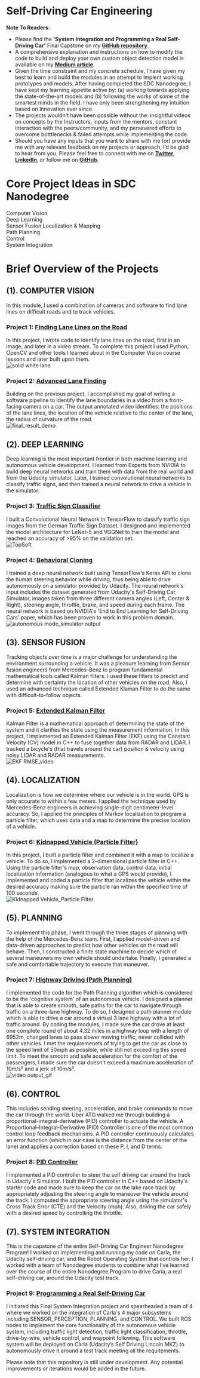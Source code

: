 # Self-Driving Car Engineering  


**Note To Readers**:  
- Please find the **'System Integration and Programming a Real Self-Driving Car'** Final Capstone on my **[GitHub repository](https://github.com/SandeepAswathnarayana/Udacity-SDCND-Programming-a-Real-Self-Driving-Car)**.  
- A comprehensive explanation and instructions on how to modify the code to build and deploy your own custom object detection model is available on my **[Medium article](https://towardsdatascience.com/how-to-build-a-custom-object-detector-classifier-using-tensorflow-object-detection-api-811b7bcd31c4)**.  
- Given the time constraint and my concrete schedule, I have given my best to learn and build the modules in an attempt to implent working prototypes and models. After having completed the SDC Nanodegree, I have kept my learning appetite active by: (a) working towards applying the state-of-the-art models and (b) following the works of some of the smartest minds in the field. I have only been strengthening my intuition based on Innovation ever since.  
- The projects wouldn't have been possible without the: insightful videos on concepts by the Instructors, inputs from the mentors, constant interaction with the peers/community, and my persevered efforts to overcome botttlenecks & failed attempts while implementing the code.  
- Should you have any inputs that you want to share with me (or) provide me with any relevant feedback on my projects or approach, I’d be glad to hear from you. Please feel free to connect with me on **[Twitter](https://twitter.com/ThisIsSandeepA)**, **[LinkedIn](https://www.linkedin.com/in/sandeep-a/)**, or follow me on **[GitHub](https://github.com/SandeepAswathnarayana)**.  


# Core Project Ideas in SDC Nanodegree  
Computer Vision  
Deep Learning  
Sensor Fusion 
Localization & Mapping  
Path Planning  
Control  
System Integration  


# Brief Overview of the Projects  
## (1). COMPUTER VISION  
In this module, I used a combination of cameras and software to find lane lines on difficult roads and to track vehicles.  

### Project 1: [**Finding Lane Lines on the Road**](https://github.com/SandeepAswathnarayana/self-driving-car-engineer-nd/tree/master/CarND-LaneLines-P1)  
In this project, I wrote code to identify lane lines on the road, first in an image, and later in a video stream. To complete this project I used Python, OpenCV and other tools I learned about in the Computer Vision course lessons and later built upon them.  
![solid white lane](https://github.com/SandeepAswathnarayana/self-driving-car-engineer-nd/blob/master/CarND-LaneLines-P1/GIFs/output_solidWhiteRight.gif)  

### Project 2: [**Advanced Lane Finding**](https://github.com/SandeepAswathnarayana/self-driving-car-engineer-nd/tree/master/CarND-Advanced-Lane-Lines)  
Building on the previous project, I accomplished my goal of writing a software pipeline to identify the lane boundaries in a video from a front-facing camera on a car. The output annotated video identifies: the positions of the lane lines, the location of the vehicle relative to the center of the lane, the radius of curvature of the road.  
![final_result_demo](https://github.com/SandeepAswathnarayana/self-driving-car-engineer-nd/blob/master/CarND-Advanced-Lane-Lines/img/final_result_demo.gif)  


## (2). DEEP LEARNING  
Deep learning is the most important frontier in both machine learning and autonomous vehicle development. I learned from Experts from NVIDIA to build deep neural networks and train them with data from the real world and from the Udacity simulator. Later, I trained convolutional neural networks to classify traffic signs, and then trained a neural network to drive a vehicle in the simulator.  

### Project 3: [**Traffic Sign Classifier**](https://github.com/SandeepAswathnarayana/self-driving-car-engineer-nd/tree/master/CarND-Traffic-Sign-Classifier-Project)  
I built a Convolutional Neural Network in TensorFlow to classify traffic sign images from the German Traffic Sign Dataset. I designed and implemented the model architecture for LeNet-5 and VGGNet to train the model and reached an accuracy of >95% on the validation set.  
![TopSoft](https://github.com/SandeepAswathnarayana/self-driving-car-engineer-nd/blob/master/CarND-Traffic-Sign-Classifier-Project/traffic-signs-data/Screenshots/TopSoft.png)  

### Project 4: [**Behavioral Cloning**](https://github.com/SandeepAswathnarayana/self-driving-car-engineer-nd/tree/master/CarND-Behavioral-Cloning-P3)  
I trained a deep neural network built using TensorFlow's Keras API to clone the human steering behavior while driving, thus being able to drive autonomously on a simulator provided by Udacity. The neural network's input includes the dataset generated from Udacity's Self-Driving Car Simulator, images taken from three different camera angles (Left, Center & Right), steering angle, throttle, brake, and speed during each frame. The neural network is based on NVIDIA's 'End to End Learning for Self-Driving Cars' paper, which has been proven to work in this problem domain.  
![autonomous mode_simulator output](https://github.com/SandeepAswathnarayana/self-driving-car-engineer-nd/blob/master/CarND-Behavioral-Cloning-P3/results/autonomous%20mode_simulator%20output.gif)  


## (3). SENSOR FUSION  
Tracking objects over time is a major challenge for understanding the environment surrounding a vehicle. It was a pleasure learning from Sensor fusion engineers from Mercedes-Benz to program fundamental mathematical tools called Kalman filters. I used these filters to predict and determine with certainty the location of other vehicles on the road. Also, I used an advanced technique called Extended Klaman Filter to do the same with difficult-to-follow objects.  

### Project 5: [**Extended Kalman Filter**](https://github.com/SandeepAswathnarayana/self-driving-car-engineer-nd/tree/master/CarND-Extended-Kalman-Filter-Project)  
Kalman Filter is a mathematical approach of determining the state of the system and it clarifies the state using the measurement information. In this project, I implemented an Extended Kalman Filter (EKF) using the Constant Velocity (CV) model in C++ to fuse together data from RADAR and LIDAR. I tracked a bicycle's (that travels around the car) position & velocity using noisy LIDAR and RADAR measurements.  
![EKF RMSE_video](https://github.com/SandeepAswathnarayana/self-driving-car-engineer-nd/blob/master/CarND-Extended-Kalman-Filter-Project/results/EKF%20RMSE_video.gif)  


## (4). LOCALIZATION  
Localization is how we determine where our vehicle is in the world. GPS is only accurate to within a few meters. I applied the technique used by Mercedes-Benz engineers in achieving single-digit centimeter-level accuracy. So, I applied the principles of Markov localization to program a particle filter, which uses data and a map to determine the precise location of a vehicle.  

### Project 6: [**Kidnapped Vehicle (Particle Filter)**](https://github.com/SandeepAswathnarayana/self-driving-car-engineer-nd/tree/master/CarND-Kidnapped-Vehicle-Project)  
In this project, I built a particle filter and combined it with a map to localize a vehicle. To do so, I implemented a 2-dimensional particle filter in C++. Using the particle filter's map, observation data, control data, initial localization information (analogous to what a GPS would provide), I implemented and coded a particle filter that localizes the vehicle within the desired accuracy making sure the particle ran within the specified time of 100 seconds.  
![Kidnapped Vehicle_Particle Filter](https://github.com/SandeepAswathnarayana/self-driving-car-engineer-nd/blob/master/CarND-Kidnapped-Vehicle-Project/results/Kidnapped%20Vehicle_Particle%20Filter_video.gif)  


## (5). PLANNING  
To implement this phase, I went through the three stages of planning with the help of the Mercedes-Benz team. First, I applied model-driven and data-driven approaches to predict how other vehicles on the road will behave. Then, I constructed a finite state machine to decide which of several maneuvers my own vehicle should undertake. Finally, I generated a safe and comfortable trajectory to execute that maneuver.  

### Project 7: [**Highway Driving (Path Planning)**](https://github.com/SandeepAswathnarayana/self-driving-car-engineer-nd/tree/master/CarND-Path-Planning-Project)  
I implemented the code for the Path Planning algorithm which is considered to be the 'cognitive system' of an autonomous vehicle. I designed a planner that is able to create smooth, safe paths for the car to navigate through traffic on a three-lane highway. To do so, I designed a path planner module which is able to drive a car around a virtual 3 lane highway with a lot of traffic around. By coding the modules, I made sure the car drove at least one complete round of about 4.32 miles in a highway loop with a length of 6952m, changed lanes to pass slower moving traffic, never collided with other vehicles. I met the requiremenets of trying to get the car as close to the speed limit of 50mph as possible, while still not exceeding this speed limit. To meet the smooth and safe acceleration for the comfort of the passengers, I made sure the car doesn't exceed a maximum acceleration of 10m/s² and a jerk of 10m/s³.  
![video output_gif](https://github.com/SandeepAswathnarayana/self-driving-car-engineer-nd/blob/master/CarND-Path-Planning-Project/results/video%20output_gif.gif)  


## (6). CONTROL  
This includes sending steering, acceleration, and brake commands to move the car through the world. Uber ATG walked me through building a proportional-integral-derivative (PID) controller to actuate the vehicle. A Proportional–Integral–Derivative (PID) Controller is one of the most common control loop feedback mechanisms. A PID controller continuously calculates an error function (which in our case is the distance from the center of the lane) and applies a correction based on these P, I, and D terms.  

### Project 8: [**PID Controller**](https://github.com/SandeepAswathnarayana/self-driving-car-engineer-nd/tree/master/CarND-PID-Control-Project)  
I implemented a PID controller to steer the self driving car around the track in Udacity's Simulator. I built the PID controller in C++ based on Udacity's starter code and made sure to keep the car on the lake race track by appropriately adjusting the steering angle to maneuver the vehicle around the track. I computed the appropriate steering angle using the simulator's Cross Track Error (CTE) and the Velocity (mph). Also, driving the car safely with a desired speed by controlling the throttle.  


## (7). SYSTEM INTEGRATION  
This is the capstone of the entire Self-Driving Car Engineer Nanodegree Program! I worked on implementing and running my code on Carla, the Udacity self-driving car, and the Robot Operating System that controls her. I worked with a team of Nanodegree students to combine what I’ve learned over the course of the entire Nanodegree Program to drive Carla, a real self-driving car, around the Udacity test track.  

### Project 9: [**Programming a Real Self-Driving Car**](https://github.com/SandeepAswathnarayana/Udacity-SDCND-Programming-a-Real-Self-Driving-Car)  
I initiated this Final System Integration project and spearheaded a team of 4 where we worked on the integration of Carla's 4 major subsystems including SENSOR, PERCEPTION, PLANNING, and CONTROL. We built ROS nodes to implement the core functionality of the autonomous vehicle system, including traffic light detection, traffic light classification, throttle, drive-by-wire, vehicle control, and waypoint following. This software system will be deployed on Carla (Udacity’s Self Driving Lincoln MKZ) to autonomously drive it around a test track meeting all the requitements.  



Please note that this repository is still under development. Any potential improvements or iterations would be added in the future.  
